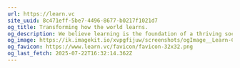 ```yaml
---
url: https://learn.vc
site_uuid: 8c471eff-5be7-4496-8677-b0217f1021d7
og_title: Transforming how the world learns.
og_description: We believe learning is the foundation of a thriving society.
og_image: https://ik.imagekit.io/xvpgfijuw/screenshots/ogImage__Learn-Capital.png?updatedAt=1753202059517
og_favicon: https://www.learn.vc/favicon/favicon-32x32.png
og_last_fetch: 2025-07-22T16:32:14.362Z
---
```


